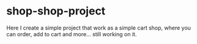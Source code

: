# shop-shop-project
Here I create a simple project that work as a simple cart shop, where you can order, add to cart and more... still working on it.
